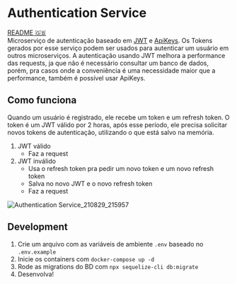 
# Authentication Service
[README 🇬🇧](https://github.com/Tashima42/authentication-service#readme)    
Microserviço de autenticação baseado em [JWT](https://jwt.io/) e [ApiKeys](https://en.wikipedia.org/wiki/Application_programming_interface_key). Os Tokens gerados por esse serviço podem ser usados para autenticar um usuário em outros microserviços. 
A autenticação usando JWT melhora a performance das requests, ja que não é necessário consultar um banco de dados, porém, pra casos onde a conveniência é uma necessidade maior que a performance, também é possível usar ApiKeys.

## Como funciona
Quando um usuário é registrado, ele recebe um token e um refresh token. O token é um JWT válido por 2 horas, após esse período, ele precisa solicitar novos tokens de autenticação, utilizando o que está salvo na memória. 
1. JWT válido
	* Faz a request
2. JWT inválido
	* Usa o refresh token pra pedir um novo token e um novo refresh token
	* Salva no novo JWT e o novo refresh token
	* Faz a request

![Authentication Service_210829_215957](https://user-images.githubusercontent.com/23709916/131348522-0ba85010-6a4e-4a13-82bb-f3dcca8ce522.jpg)
## Development

1. Crie um arquivo com as variáveis de ambiente `.env` baseado no `.env.example`
2. Inicie os containers com `docker-compose up -d`
3. Rode as migrations do BD com `npx sequelize-cli db:migrate`
4. Desenvolva!
